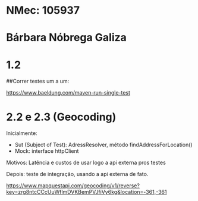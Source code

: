 # NMec: 105937
# Bárbara Nóbrega Galiza

# 1.2

##Correr testes um a um:

https://www.baeldung.com/maven-run-single-test

# 2.2 e 2.3 (Geocoding)

Inicialmente:

* Sut (Subject of Test): AdressResolver, método findAddressForLocation()
* Mock: interface httpClient

Motivos: Latência e custos de usar logo a api externa pros testes

Depois: teste de integração, usando a api externa de fato. 

https://www.mapquestapi.com/geocoding/v1/reverse?key=zrg8ntcCCcUuWflmDVKBemPVJfiVy6kg&location=-361,-361
